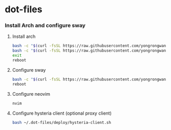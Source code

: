 # dot-files
### Install Arch and configure sway
1. Install arch
   ```bash
   bash -c "$(curl -fsSL https://raw.githubusercontent.com/yongrongwang/dot-files/refs/heads/main/deploy/arch-install.sh)"
   bash -c "$(curl -fsSL https://raw.githubusercontent.com/yongrongwang/dot-files/refs/heads/main/deploy/arch-configure.sh)"
   exit
   reboot
   ```
2. Configure sway
   ```bash
   bash -c "$(curl -fsSL https://raw.githubusercontent.com/yongrongwang/dot-files/refs/heads/main/deploy/sway-configure.sh)"
   reboot
   ```
3. Configure neovim
   ```bash
   nvim
   ```
4. Configure hysteria client (optional proxy client)
   ```bash
   bash ~/.dot-files/deploy/hysteria-client.sh
   ```
